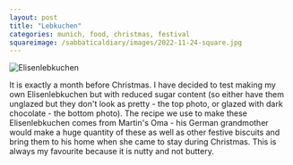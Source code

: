 ```yaml
---
layout: post
title: "Lebkuchen"
categories: munich, food, christmas, festival
squareimage: /sabbaticaldiary/images/2022-11-24-square.jpg
---
```

<img src="/sabbaticaldiary/images/2022-11-24.jpg" alt="Elisenlebkuchen" class="center">

It is exactly a month before Christmas. I have decided to test making my own Elisenlebkuchen but with reduced sugar content (so either have them unglazed but they don't look as pretty - the top photo, or glazed with dark chocolate - the bottom photo). The recipe we use to make these Elisenlebkuchen comes from Martin's Oma - his German grandmother would make a huge quantity of these as well as other festive biscuits and bring them to his home when she came to stay during Christmas. This is always my favourite because it is nutty and not buttery.